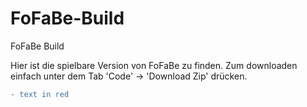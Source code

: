 # FoFaBe-Build
FoFaBe Build

Hier ist die spielbare Version von FoFaBe zu finden.
Zum downloaden einfach unter dem Tab 'Code' -> 'Download Zip' drücken.

```diff
- text in red
